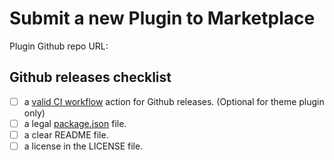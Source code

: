 # Submit a new Plugin to Marketplace

Plugin Github repo URL:

## Github releases checklist

- [ ] a [valid CI workflow](https://github.com/xyhp915/logseq-journals-calendar/blob/main/.github/workflows/publish.yml#L10) action for Github releases. (Optional for theme plugin only)
- [ ] a legal [package.json](https://gist.github.com/xyhp915/bb9f67f5b430ac0da2629d586a3e4d69#explain-packagejson) file.
- [ ] a clear README file.
- [ ] a license in the LICENSE file.

